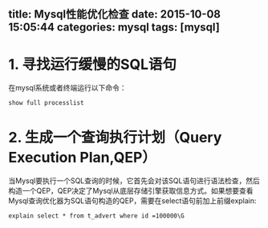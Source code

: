 title: Mysql性能优化检查
date: 2015-10-08 15:05:44
categories: mysql
tags: [mysql]
---


# 1. 寻找运行缓慢的SQL语句
在mysql系统或者终端运行以下命令：

	show full processlist



# 2. 生成一个查询执行计划（Query Execution Plan,QEP）
当Mysql要执行一个SQL查询的时候，它首先会对该SQL语句进行语法检查，然后构造一个QEP，QEP决定了Mysql从底层存储引擎获取信息方式。如果想要查看Mysql查询优化器为SQL语句构造的QEP，需要在select语句前加上前缀explain:

	explain select * from t_advert where id =100000\G
